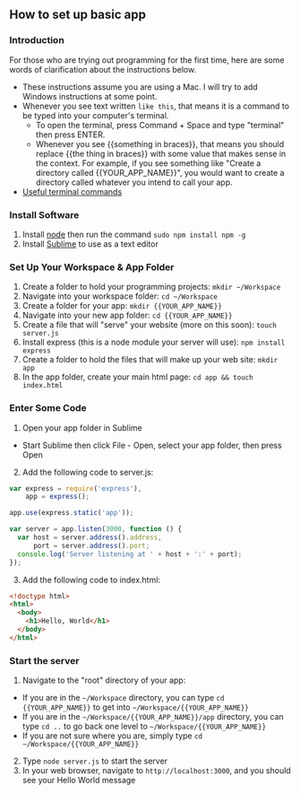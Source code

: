 ## How to set up basic app

### Introduction
For those who are trying out programming for the first time, here are some words of clarification about the instructions below.
- These instructions assume you are using a Mac. I will try to add Windows instructions at some point.
- Whenever you see text written `like this`, that means it is a command to be typed into your computer's terminal.
  - To open the terminal, press Command + Space and type "terminal" then press ENTER.
  - Whenever you see {{something in braces}}, that means you should replace {{the thing in braces}} with some value that makes sense in the context. For example, if you see something like "Create a directory called {{YOUR_APP_NAME}}", you would want to create a directory called whatever you intend to call your app.
- [Useful terminal commands](https://github.com/0nn0/terminal-mac-cheatsheet/wiki/Terminal-Cheatsheet-for-Mac-(-basics-))

### Install Software
1. Install [node](https://nodejs.org/) then run the command `sudo npm install npm -g`
2. Install [Sublime](http://www.sublimetext.com/3) to use as a text editor

### Set Up Your Workspace & App Folder
1. Create a folder to hold your programming projects: `mkdir ~/Workspace`
2. Navigate into your workspace folder: `cd ~/Workspace`
3. Create a folder for your app: `mkdir {{YOUR_APP_NAME}}`
4. Navigate into your new app folder: `cd {{YOUR_APP_NAME}}`
5. Create a file that will "serve" your website (more on this soon): `touch server.js`
6. Install express (this is a node module your server will use): `npm install express`
7. Create a folder to hold the files that will make up your web site: `mkdir app`
8. In the app folder, create your main html page: `cd app && touch index.html`

### Enter Some Code
1. Open your app folder in Sublime
  - Start Sublime then click File - Open, select your app folder, then press Open
2. Add the following code to server.js:

  ```javascript
  var express = require('express'),
      app = express();

  app.use(express.static('app'));

  var server = app.listen(3000, function () {
    var host = server.address().address,
        port = server.address().port;
    console.log('Server listening at ' + host + ':' + port);
  });
  ```
3. Add the following code to index.html:

  ```html
  <!doctype html>
  <html>
    <body>
      <h1>Hello, World</h1>
    </body>
  </html>
  ```

### Start the server
1. Navigate to the "root" directory of your app: 
  - If you are in the `~/Workspace` directory, you can type `cd {{YOUR_APP_NAME}}` to get into `~/Workspace/{{YOUR_APP_NAME}}`
  - If you are in the `~/Workspace/{{YOUR_APP_NAME}}/app` directory, you can type `cd ..` to go back one level to `~/Workspace/{{YOUR_APP_NAME}}`
  - If you are not sure where you are, simply type `cd ~/Workspace/{{YOUR_APP_NAME}}`
2. Type `node server.js` to start the server
3. In your web browser, navigate to `http://localhost:3000`, and you should see your Hello World message
